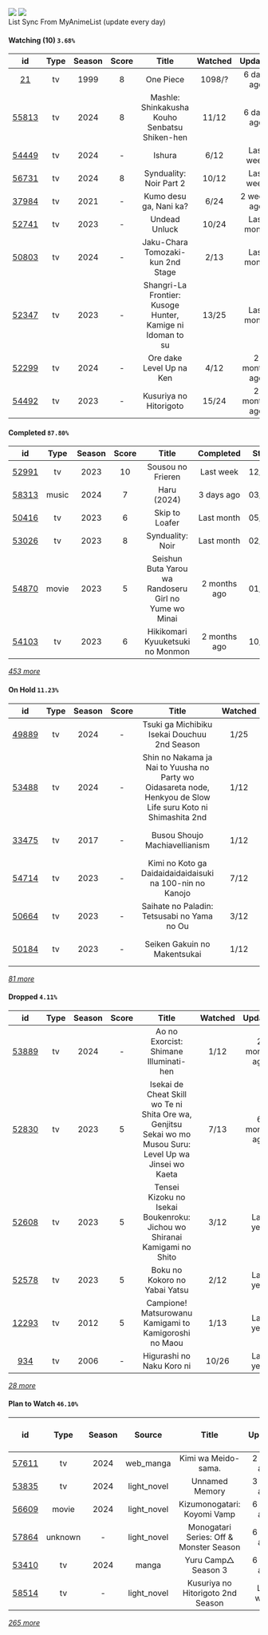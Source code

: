 [![](https://img.shields.io/badge/MyAnimeList-2E51A2?logo=MyAnimeList&logoColor=FFFFFF&style=flat)](https://myanimelist.net/profile/Faelayis)
[![](https://img.shields.io/badge/Anilist-02A9FF?logo=AniList&logoColor=FFFFFF&style=flat)](https://anilist.co/user/Faelayis/)<br>
List Sync From MyAnimeList (update every day)

#### Watching (10) ``3.68%``

|                      id                      | Type | Season | Score |                            Title                           | Watched |    Updated   | Start Date |
| :------------------------------------------: | :--: | :----: | :---: | :--------------------------------------------------------: | :-----: | :----------: | :--------: |
|    [21](https://myanimelist.net/anime/21)    |  tv  |  1999  |   8   |                          One Piece                         |  1098/? |  6 days ago  | 01/01/2013 |
| [55813](https://myanimelist.net/anime/55813) |  tv  |  2024  |   8   |        Mashle: Shinkakusha Kouho Senbatsu Shiken-hen       |  11/12  |  6 days ago  | 01/09/2024 |
| [54449](https://myanimelist.net/anime/54449) |  tv  |  2024  |   -   |                           Ishura                           |   6/12  |   Last week  | 03/22/2024 |
| [56731](https://myanimelist.net/anime/56731) |  tv  |  2024  |   8   |                   Synduality: Noir Part 2                  |  10/12  |   Last week  | 02/27/2024 |
| [37984](https://myanimelist.net/anime/37984) |  tv  |  2021  |   -   |                   Kumo desu ga, Nani ka?                   |   6/24  |  2 weeks ago | 03/14/2024 |
| [52741](https://myanimelist.net/anime/52741) |  tv  |  2023  |   -   |                        Undead Unluck                       |  10/24  |  Last month  | 02/04/2024 |
| [50803](https://myanimelist.net/anime/50803) |  tv  |  2024  |   -   |              Jaku-Chara Tomozaki-kun 2nd Stage             |   2/13  |  Last month  | 01/03/2024 |
| [52347](https://myanimelist.net/anime/52347) |  tv  |  2023  |   -   | Shangri-La Frontier: Kusoge Hunter, Kamige ni Idoman to su |  13/25  |  Last month  | 12/30/2023 |
| [52299](https://myanimelist.net/anime/52299) |  tv  |  2024  |   -   |                  Ore dake Level Up na Ken                  |   4/12  | 2 months ago | 01/07/2024 |
| [54492](https://myanimelist.net/anime/54492) |  tv  |  2023  |   -   |                   Kusuriya no Hitorigoto                   |  15/24  | 2 months ago | 01/13/2024 |

*[](https://github.com/Faelayis/MyAnimeList-History/blob/master/List/Anime/watching.md)*

#### Completed ``87.80%``

|                      id                      |    Type    | Season | Score |                                                   Title                                                   |   Completed   | Start Date | Finish Date |
| :------------------------------------------: | :--------: | :----: | :---: | :-------------------------------------------------------------------------------------------------------: | :-----------: | :--------: | :---------: |
| [52991](https://myanimelist.net/anime/52991) |     tv     |  2023  |   10  |                                             Sousou no Frieren                                             |   Last week   | 12/15/2023 |  03/24/2024 |
| [58313](https://myanimelist.net/anime/58313) |    music   |  2024  |   7   |                                                Haru (2024)                                                |   3 days ago  | 03/05/2024 |  03/05/2024 |
| [50416](https://myanimelist.net/anime/50416) |     tv     |  2023  |   6   |                                               Skip to Loafer                                              |   Last month  | 05/10/2023 |  02/28/2024 |
| [53026](https://myanimelist.net/anime/53026) |     tv     |  2023  |   8   |                                              Synduality: Noir                                             |   Last month  | 02/27/2024 |  02/27/2024 |
| [54870](https://myanimelist.net/anime/54870) |    movie   |  2023  |   5   |                           Seishun Buta Yarou wa Randoseru Girl no Yume wo Minai                           |  2 months ago | 01/25/2024 |  01/25/2024 |
| [54103](https://myanimelist.net/anime/54103) |     tv     |  2023  |   6   |                                      Hikikomari Kyuuketsuki no Monmon                                     |  2 months ago | 10/08/2023 |  01/10/2024 |


*[453 more](https://github.com/Faelayis/MyAnimeList-History/blob/master/List/Anime/completed.md)*

#### On Hold ``11.23%``

|                      id                      |   Type  | Season | Score |                                                     Title                                                     | Watched |    Updated    | Start Date |
| :------------------------------------------: | :-----: | :----: | :---: | :-----------------------------------------------------------------------------------------------------------: | :-----: | :-----------: | :--------: |
| [49889](https://myanimelist.net/anime/49889) |    tv   |  2024  |   -   |                                  Tsuki ga Michibiku Isekai Douchuu 2nd Season                                 |   1/25  |  3 weeks ago  | 01/08/2024 |
| [53488](https://myanimelist.net/anime/53488) |    tv   |  2024  |   -   | Shin no Nakama ja Nai to Yuusha no Party wo Oidasareta node, Henkyou de Slow Life suru Koto ni Shimashita 2nd |   1/12  |  2 months ago | 01/07/2024 |
| [33475](https://myanimelist.net/anime/33475) |    tv   |  2017  |   -   |                                         Busou Shoujo Machiavellianism                                         |   1/12  |  3 months ago | 12/16/2023 |
| [54714](https://myanimelist.net/anime/54714) |    tv   |  2023  |   -   |                            Kimi no Koto ga Daidaidaidaidaisuki na 100-nin no Kanojo                           |   7/12  |  2 months ago | 12/06/2023 |
| [50664](https://myanimelist.net/anime/50664) |    tv   |  2023  |   -   |                                  Saihate no Paladin: Tetsusabi no Yama no Ou                                  |   3/12  |  4 months ago | 10/08/2023 |
| [50184](https://myanimelist.net/anime/50184) |    tv   |  2023  |   -   |                                          Seiken Gakuin no Makentsukai                                         |   1/12  |  5 months ago | 10/05/2023 |


*[81 more](https://github.com/Faelayis/MyAnimeList-History/blob/master/List/Anime/on_hold.md)*

#### Dropped ``4.11%``

|                      id                      | Type | Season | Score |                                                   Title                                                   | Watched |    Updated   | Start Date |
| :------------------------------------------: | :--: | :----: | :---: | :-------------------------------------------------------------------------------------------------------: | :-----: | :----------: | :--------: |
| [53889](https://myanimelist.net/anime/53889) |  tv  |  2024  |   -   |                                   Ao no Exorcist: Shimane Illuminati-hen                                  |   1/12  | 2 months ago | 01/10/2024 |
| [52830](https://myanimelist.net/anime/52830) |  tv  |  2023  |   5   | Isekai de Cheat Skill wo Te ni Shita Ore wa, Genjitsu Sekai wo mo Musou Suru: Level Up wa Jinsei wo Kaeta |   7/13  | 6 months ago | 04/04/2023 |
| [52608](https://myanimelist.net/anime/52608) |  tv  |  2023  |   5   |                  Tensei Kizoku no Isekai Boukenroku: Jichou wo Shiranai Kamigami no Shito                 |   3/12  |   Last year  | 04/03/2023 |
| [52578](https://myanimelist.net/anime/52578) |  tv  |  2023  |   5   |                                       Boku no Kokoro no Yabai Yatsu                                       |   2/12  |   Last year  | 04/02/2023 |
| [12293](https://myanimelist.net/anime/12293) |  tv  |  2012  |   5   |                           Campione! Matsurowanu Kamigami to Kamigoroshi no Maou                           |   1/13  |   Last year  | 03/20/2023 |
|   [934](https://myanimelist.net/anime/934)   |  tv  |  2006  |   -   |                                         Higurashi no Naku Koro ni                                         |  10/26  |   Last year  | 12/23/2022 |


*[28 more](https://github.com/Faelayis/MyAnimeList-History/blob/master/List/Anime/dropped.md)*

#### Plan to Watch ``46.10%``

|                      id                      |    Type    | Season |    Source    |                                                        Title                                                        |    Updated    | Plan Start Date |
| :------------------------------------------: | :--------: | :----: | :----------: | :-----------------------------------------------------------------------------------------------------------------: | :-----------: | :-------------: |
| [57611](https://myanimelist.net/anime/57611) |     tv     |  2024  |   web_manga  |                                                 Kimi wa Meido-sama.                                                 |   2 days ago  |        -        |
| [53835](https://myanimelist.net/anime/53835) |     tv     |  2024  |  light_novel |                                                    Unnamed Memory                                                   |   3 days ago  |        -        |
| [56609](https://myanimelist.net/anime/56609) |    movie   |  2024  |  light_novel |                                             Kizumonogatari: Koyomi Vamp                                             |   6 days ago  |        -        |
| [57864](https://myanimelist.net/anime/57864) |   unknown  |    -   |  light_novel |                                       Monogatari Series: Off & Monster Season                                       |   6 days ago  |        -        |
| [53410](https://myanimelist.net/anime/53410) |     tv     |  2024  |     manga    |                                                 Yuru Camp△ Season 3                                                 |   6 days ago  |        -        |
| [58514](https://myanimelist.net/anime/58514) |     tv     |    -   |  light_novel |                                          Kusuriya no Hitorigoto 2nd Season                                          |   Last week   |        -        |


*[265 more](https://github.com/Faelayis/MyAnimeList-History/blob/master/List/Anime/plan_to_watch.md)*
